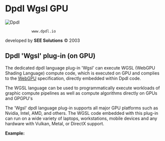 # Dpdl Wgsl GPU

![Dpdl](https://www.dpdl.io/images/dpdl-io.png)

				www.dpdl.io
				

developed by
**SEE Solutions**
&copy; 2003
		

## Dpdl 'Wgsl' plug-in (on GPU)

The dedicated dpdl language plug-in 'Wgsl' can execute WGSL (WebGPU Shading Language) compute code, which is executed on GPU and complies to the [WebGPU](https://www.w3.org/TR/webgpu/) specification, directly embedded within Dpdl code.

The WGSL language can be used to programmatically execute workloads of graphic compute pipelines as well as compute algorithms directly on GPUs and GPGPU's

The 'Wgsl' dpdl language plug-in supports all major GPU platforms such as Nvidia, Intel, AMD, and others. The WGSL code embedded with this plug-in can run on a wide variety of laptops, workstations, mobile devices and any hardware with Vulkan, Metal, or DirectX support.


**Example:**


